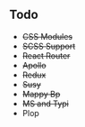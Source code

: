 ## Todo

- <del>CSS Modules</del>
- <del>SCSS Support</del>
- <del>React Router</del>
- <del>Apollo</del>
- <del>Redux</del>
- <del>Susy</del>
- <del>Mappy Bp</del>
- <del>MS and Typi</del>
- Plop